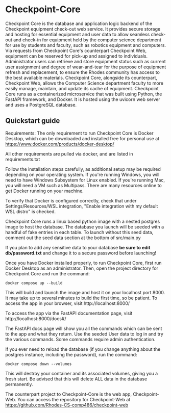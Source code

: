 # Checkpoint-Core

Checkpoint Core is the database and application logic backend of the Checkpoint equipment check-out web service. It provides secure storage and hosting for essential equipment and user data to allow seamless check-out and check-in for equipment held by the computer science department for use by students and faculty, such as robotics equipment and computers. Via requests from Checkpoint Core's counterpart Checkpoint Web, equipment can be reserved for pick-up and assigned to individuals. Administrator users can retrieve and store equipment status such as current user assignment and degree of wear-and-tear for the purpose of equipment refresh and replacement, to ensure the Rhodes community has access to the best available materials. Checkpoint Core, alongside its counterpart, Checkpoint Web, allows the Computer Science department faculty to more easily manage, maintain, and update its cache of equipment. Checkpoint Core runs as a containerized microservice that was built using Python, the FastAPI framework, and Docker. It is hosted using the uvicorn web server and uses a PostgreSQL database.

## Quickstart guide

Requirements:
The only requirement to run Checkpoint Core is Docker Desktop, which can be downloaded and installed free for personal use at https://www.docker.com/products/docker-desktop/ 

All other requirements are pulled via docker, and are listed in requirements.txt

Follow the installation steps carefully, as additional setup may be required depending on your operating system. If you're running Windows, you will need to have Windows Subsystem for Linux enabled. If you're running Mac, you will need a VM such as Multipass. There are many resources online to get Docker running on your machine.

To verify that Docker is configured correctly, check that under Settings/Resources/WSL integration, "Enable integration with my default WSL distro" is checked.

Checkpoint Core runs a linux based python image with a nested postgres image to host the database. The database you launch will be seeded with a handful of fake entries in each table. To launch without this seed data, comment out the seed data section at the bottom of src/main.py

If you plan to add any sensitive data to your database **be sure to edit db/password.txt** and change it to a secure password before launching!

Once you have Docker installed properly, to run Checkpoint Core, first run Docker Desktop as an administrator. Then, open the project directory for Checkpoint Core and run the command:

`docker compose up --build`

This will build and launch the image and host it on your localhost port 8000. It may take up to several minutes to build the first time, so be patient. To access the app in your browser, visit http://localhost:8000/

To access the app via the FastAPI documentation page, visit http://localhost:8000/docs#/

The FastAPI docs page will show you all the commands which can be sent to the app and what they return. Use the seeded User data to log in and try the various commands. Some commands require admin authentication.

If you ever need to reload the database (if you change anything about the postgres instance, including the password), run the command:

`docker compose down --volumes`

This will destroy your container and its associated volumes, giving you a fresh start. Be advised that this will delete ALL data in the database permanently.

The counterpart project to Checkpoint-Core is the web app, Checkpoint-Web. You can access the repository for Checkpoint-Web at https://github.com/Rhodes-CS-comp486/checkpoint-web
